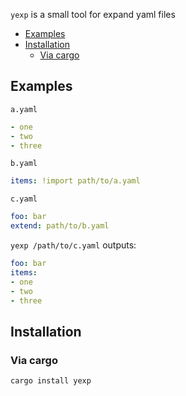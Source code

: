 `yexp` is a small tool for expand yaml files


- [Examples](#examples)
- [Installation](#installation)
  - [Via cargo](#via-cargo)

## Examples


`a.yaml`
```yaml
- one
- two
- three
```

`b.yaml`
```yaml
items: !import path/to/a.yaml
```

`c.yaml`

```yaml
foo: bar
extend: path/to/b.yaml
```

`yexp /path/to/c.yaml` outputs:

```yaml
foo: bar
items:
- one
- two
- three
```

## Installation

### Via cargo

```bash
cargo install yexp
```
